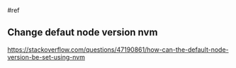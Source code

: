 #ref 

## Change defaut node version nvm

https://stackoverflow.com/questions/47190861/how-can-the-default-node-version-be-set-using-nvm

